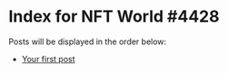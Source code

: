 # Index for NFT World #4428
Posts will be displayed in the order below:

- [Your first post](./001-first.md)

